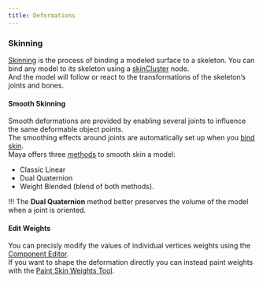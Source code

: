 ```yaml
---
title: Deformations
---
```


### Skinning

[Skinning](https://help.autodesk.com/view/MAYAUL/2020/ENU/?guid=GUID-EFE68C08-9ADA-4355-8203-5D1D109DCC82) is the process of binding a modeled surface to a skeleton. You can bind any model to its skeleton using a [skinCluster](https://help.autodesk.com/view/MAYAUL/2020/ENU/?guid=GUID-2E292C8A-388A-4E77-B42D-165F1C9E1E5F) node.  
And the model will follow or react to the transformations of the skeleton’s joints and bones.  

#### Smooth Skinning

Smooth deformations are provided by enabling several joints to influence the same deformable object points.  
The smoothing effects around joints are automatically set up when you [bind skin](https://help.autodesk.com/view/MAYAUL/2020/ENU/?guid=GUID-8DBA9E62-3854-4348-A0AD-1F981ECEA54F).  
Maya offers three [methods](https://help.autodesk.com/view/MAYAUL/2020/ENU/?guid=GUID-630C335C-B63E-4F2E-A4A4-AEA1DD00B0D6) to smooth skin a model:  

- Classic Linear
- Dual Quaternion
- Weight Blended (blend of both methods).

!!! The **Dual Quaternion** method better preserves the volume of the model when a joint is oriented.  

#### Edit Weights

You can precisly modify the values of individual vertices weights using the [Component Editor](https://help.autodesk.com/view/MAYAUL/2020/ENU/?guid=GUID-B698CC5D-2771-488E-98E8-2D4E31DB3B2D).  
If you want to shape the deformation directly you can instead paint weights with the [Paint Skin Weights Tool](https://help.autodesk.com/view/MAYAUL/2020/ENU/?guid=GUID-99189E9D-237F-471E-A02C-BE6593B4828B).
